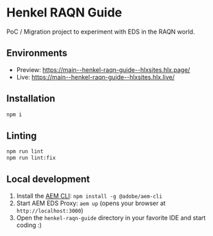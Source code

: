 # Henkel RAQN Guide
PoC / Migration project to experiment with EDS in the RAQN world.

## Environments
- Preview: https://main--henkel-raqn-guide--hlxsites.hlx.page/
- Live: https://main--henkel-raqn-guide--hlxsites.hlx.live/

## Installation

```sh
npm i
```

## Linting

```sh
npm run lint
npm run lint:fix
```

## Local development

1. Install the [AEM CLI](https://github.com/adobe/helix-cli): `npm install -g @adobe/aem-cli`
1. Start AEM EDS Proxy: `aem up` (opens your browser at `http://localhost:3000`)
1. Open the `henkel-raqn-guide` directory in your favorite IDE and start coding :)
